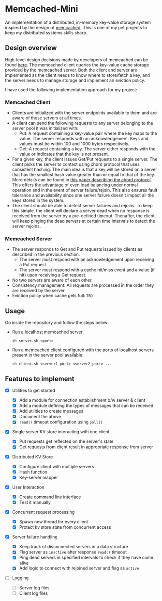 # Memcached-Mini

An implementation of a distributed, in-memory key-value storage system inspired by the design of [memcached](https://memcached.org/). This is one of my pet projects to keep my distributed systems skills sharp.

## Design overview

High-level design decisions made by developers of memcached can be found [here](https://github.com/memcached/memcached/wiki/Overview). The memcached client queries the key-value cache storage provided by the memcached server. Both the client and server are implemented as the client needs to know where to store/fetch a key, and the server needs to manage storage and implement an eviction policy.

I have used the following implementation approach for my project:

### Memcached Client

- Clients are initialized with the server endpoints available to them and are aware of these servers at all times.
- A client can send the following requests to any server belonging to the server pool it was initialized with:
  - Put: A request containing a key-value pair where the key maps to the value. The server responds with an acknowledgement. Keys and values must be within 100 and 1000 bytes respectively.
  - Get: A request containing a key. The server either responds with the value or indicates that the key is not present.
- For a given key, the client issues Get/Put requests to a single server. The client picks the server to contact using chord protocol that uses consistent hashing. The main idea is that a key will be stored on a server that has the smallest hash value greater than or equal to that of the key. More details can be found in [this paper describing the chord protocol](https://pdos.csail.mit.edu/papers/ton:chord/paper-ton.pdf). This offers the advantage of even load balancing under normal operation and in the event of server failure/rejoin. This also ensures fault tolerance and availability since one server failure doesn't impact all the keys stored in the system.
- The client should be able to detect server failures and rejoins. To keep this simple, the client will declare a server dead when no response is received from the server by a pre-defined timeout. Thenafter, the client will keep pinging the dead servers at certain time intervals to detect the server rejoins.

### Memcached Server

- The server responds to Get and Put requests issued by clients as described in the previous section.
  - The server must respond with an acknowledgement upon receiving a Put request.
  - The server must respond with a cache hit/miss event and a value (if hit) upon receiving a Get request.
- No two servers are aware of each other.
- Consistency management: All requests are processed in the order they are received by the server
- Eviction policy when cache gets full: `TBD`

## Usage
Go inside the repository and follow the steps below:

- Run a localhost memcached server.

      sh server.sh <port>

- Run a memcached client configured with the ports of localhost servers present in the server pool available:

      sh client.sh <server1_port> <server2_port> ...

## Features to implement

- [x] Utilities to get started
  - [x] Add a module for connection establishment b/w server & client
  - [x] Add a module defining the types of messages that can be received
  - [x] Add utilities to create messages
  - [x] Document the above
  - [x] `read()` timeout configuration using `poll()`

- [x] Single server KV store interacting with one client
  - [x] Put requests get reflected on the server's state
  - [x] Get requests from client result in appropriate response from server

- [x] Distributed KV Store
  - [x] Configure client with multiple servers
  - [x] Hash function
  - [x] Key-server mapper

- [x] User Interaction

  - [x] Create command line interface
  - [x] Test it manually

- [x] Concurrent request processing

  - [x] Spawn new thread for every client
  - [x] Protect kv store state from concurrent access

- [x] Server failure handling
  - [x] Keep track of disconnected servers in a data structure
  - [x] Flag server as `inactive` after response `read()` timeout
  - [x] Ping dead servers in specified intervals to check if they have come alive
  - [x] Add logic to connect with rejoined server and flag as `active`

- [ ] Logging
  - [ ] Server log files
  - [ ] Client log files